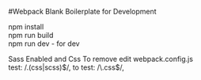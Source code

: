 #Webpack Blank Boilerplate for Development

npm install <br>
npm run build <br>
npm run dev - for dev


Sass Enabled and Css 
To remove edit webpack.config.js<br>
test: /\.(css|scss)$/, to test: /\.css$/,<br>
